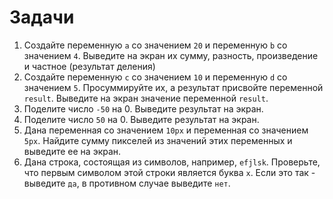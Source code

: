 # Задачи

1. Создайте переменную `a` со значением `20` и переменную `b` со значением `4`. Выведите на экран их сумму, разность, произведение и частное (результат деления)
2. Создайте переменную `c` со значением `10` и переменную `d` со значением `5`. Просуммируйте их, а результат присвойте переменной `result`. Выведите на экран значение переменной `result`.
3. Поделите число `-50` на 0. Выведите результат на экран.
4. Поделите число `50` на 0. Выведите результат на экран.
5. Дана переменная со значением `10px` и переменная со значением `5px`. Найдите сумму пикселей из значений этих переменных и выведите ее на экран.
6. Дана строка, состоящая из символов, например, `efjlsk`. Проверьте, что первым символом этой строки является буква `x`. Если это так - выведите `да`, в противном случае выведите `нет`.
